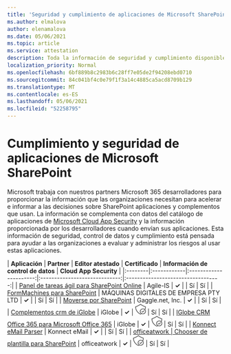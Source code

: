 ```yaml
---
title: 'Seguridad y cumplimiento de aplicaciones de Microsoft SharePoint: todas las aplicaciones'
ms.author: elmalova
author: elenamalova
ms.date: 05/06/2021
ms.topic: article
ms.service: attestation
description: Toda la información de seguridad y cumplimiento disponible para todas las aplicaciones SharePoint Microsoft.
localization_priority: Normal
ms.openlocfilehash: 6bf889b8c2983b6c28ff7e05de2f94208ebd0710
ms.sourcegitcommit: 84c041bf4c0e79f1f3a14c4885ca5acd8709b129
ms.translationtype: MT
ms.contentlocale: es-ES
ms.lasthandoff: 05/06/2021
ms.locfileid: "52258795"
---
```

# <a name="microsoft-sharepoint-app-security-and-compliance"></a>Cumplimiento y seguridad de aplicaciones de Microsoft SharePoint

Microsoft trabaja con nuestros partners Microsoft 365 desarrolladores para proporcionar la información que las organizaciones necesitan para acelerar e informar a las decisiones sobre SharePoint aplicaciones y complementos que usan. La información se complementa con datos del catálogo de aplicaciones de [Microsoft Cloud App Security](https://www.microsoft.com/en-us/enterprise-mobility-security/cloud-app-security) y la información proporcionada por los desarrolladores cuando envían sus aplicaciones. Esta información de seguridad, control de datos y cumplimiento está pensada para ayudar a las organizaciones a evaluar y administrar los riesgos al usar estas aplicaciones.

| **Aplicación** | **Partner** | **Editor atestado** | **Certificado** | **Información de control de datos** | **Cloud App Security** |
|:--------|:------------|:----------------------:|:-----------------------------:|:----------------------------------:|
| [Panel de tareas ágil para SharePoint Online](./agile-is-task-board-for-sharepoint-online.md) | Agile-IS | **✓** |  | Sí | Sí |
| [FormMachines para SharePoint](./enterprise-digital-machines-pty-ltd-formmachines-for-sharepoint.md) | MÁQUINAS DIGITALES DE EMPRESA PTY LTD | **✓** |  | Sí | Sí |
| [Moverse por SharePoint](./gagglenet-inc-gaggle-for-sharepoint.md) | Gaggle.net, Inc. | **✓** |  | Sí | Sí |
| [Complementos crm de iGlobe](./iglobe-crm-add-ons.md) | iGlobe | **✓** | <img alt="Certified application badge" src="../media/certified-badge.png" height="25" width="25" /> | Sí | Sí |
| [IGlobe CRM Office 365 para Microsoft Office 365](./iglobe-crm-office-365-for-microsoft.md) | iGlobe | **✓** | <img alt="Certified application badge" src="../media/certified-badge.png" height="25" width="25" /> | Sí | Sí |
| [Konnect eMail Parser](./konnect-email-parser.md) | Konnect eMail | **✓** |  | Sí | Sí |
| [officeatwork | Chooser de plantilla para SharePoint](./officeatwork-officeatworktemplate-chooser-for-sharepoint.md) | officeatwork | **✓** | <img alt="Certified application badge" src="../media/certified-badge.png" height="25" width="25" /> | Sí | Sí |
